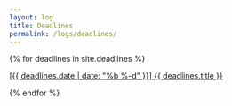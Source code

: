 ```yaml
---
layout: log
title: Deadlines
permalink: /logs/deadlines/
---
```

<div class="home">

  {% for deadlines in site.deadlines %}
    <p>
        <a href="{{ deadlines.url | prepend: site.baseurl }}">
          [{{ deadlines.date | date: "%b %-d" }}] {{ deadlines.title }}
        </a>
    </p>
  {% endfor %}

</div>